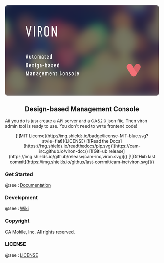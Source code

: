![VIRON](./art/banner.png)

<h2 align="center">Design-based Management Console</h2>

All you do is just create a API server and a OAS2.0 json file. Then viron admin tool is ready to use.
You don't need to write frontend code!

<p align="center">
[![MIT License](http://img.shields.io/badge/license-MIT-blue.svg?style=flat)](LICENSE)
[![Read the Docs](https://img.shields.io/readthedocs/pip.svg)](https://cam-inc.github.io/viron-doc/)
[![GitHub release](https://img.shields.io/github/release/cam-inc/viron.svg)]()
[![GitHub last commit](https://img.shields.io/github/last-commit/cam-inc/viron.svg)]()
</p>

### Get Started

@see : [Documentation](https://cam-inc.github.io/viron-doc/)

### Development

@see : [Wiki](https://github.com/cam-inc/viron/wiki)


### Copyright

CA Mobile, Inc. All rights reserved.

### LICENSE

@see : [LICENSE](LICENSE)

